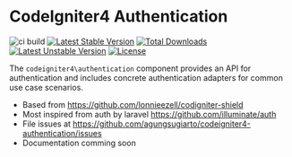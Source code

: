 # CodeIgniter4 Authentication

![ci build](https://github.com/agungsugiarto/codeigniter4-authentication/workflows/ci%20build/badge.svg)
[![Latest Stable Version](https://poser.pugx.org/agungsugiarto/codeigniter4-authentication/v)](packagist.org/packages/agungsugiarto/codeigniter4-authentication)
[![Total Downloads](https://poser.pugx.org/agungsugiarto/codeigniter4-authentication/downloads)](packagist.org/packages/agungsugiarto/codeigniter4-authentication)
[![Latest Unstable Version](https://poser.pugx.org/agungsugiarto/codeigniter4-authentication/v/unstable)](packagist.org/packages/agungsugiarto/codeigniter4-authentication)
[![License](https://poser.pugx.org/agungsugiarto/codeigniter4-authentication/license)](https://github.com/agungsugiarto/codeigniter4-authentication/blob/master/LICENSE.md)

The `codeigniter4\authentication` component provides an API for authentication and
includes concrete authentication adapters for common use case scenarios.

- Based from https://github.com/lonnieezell/codigniter-shield
- Most inspired from auth by laravel https://github.com/illuminate/auth
- File issues at https://github.com/agungsugiarto/codeigniter4-authentication/issues
- Documentation comming soon
